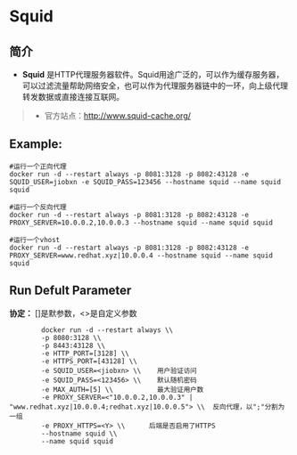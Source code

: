 Squid
===
## 简介
* **Squid** 是HTTP代理服务器软件。Squid用途广泛的，可以作为缓存服务器，可以过滤流量帮助网络安全，也可以作为代理服务器链中的一环，向上级代理转发数据或直接连接互联网。
> * 官方站点：http://www.squid-cache.org/


## Example:

    #运行一个正向代理
    docker run -d --restart always -p 8081:3128 -p 8082:43128 -e SQUID_USER=jiobxn -e SQUID_PASS=123456 --hostname squid --name squid squid

    #运行一个反向代理
    docker run -d --restart always -p 8081:3128 -p 8082:43128 -e PROXY_SERVER=10.0.0.2,10.0.0.3 --hostname squid --name squid squid

    #运行一个vhost
    docker run -d --restart always -p 8081:3128 -p 8082:43128 -e PROXY_SERVER=www.redhat.xyz|10.0.0.4 --hostname squid --name squid squid

## Run Defult Parameter
**协定：** []是默参数，<>是自定义参数

			docker run -d --restart always \\
			-p 8080:3128 \\
			-p 8443:43128 \\
			-e HTTP_PORT=[3128] \\
			-e HTTPS_PORT=[43128] \\
			-e SQUID_USER=<jiobxn> \\    用户验证访问
			-e SQUID_PASS=<123456> \\    默认随机密码
			-e MAX_AUTH=[5] \\           最大验证用户数
			-e PROXY_SERVER=<"10.0.0.2,10.0.0.3" | "www.redhat.xyz|10.0.0.4;redhat.xyz|10.0.0.5"> \\  反向代理，以";"分割为一组
			-e PROXY_HTTPS=<Y> \\      后端是否启用了HTTPS
			--hostname squid \\
			--name squid squid
